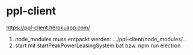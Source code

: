# ppl-client

https://ppl-client.herokuapp.com/

1. node_modules muss entpackt werden: .../ppl-client/node_modules/...
2. start mit startPeakPowerLeasingSystem.bat bzw. npm run electron
